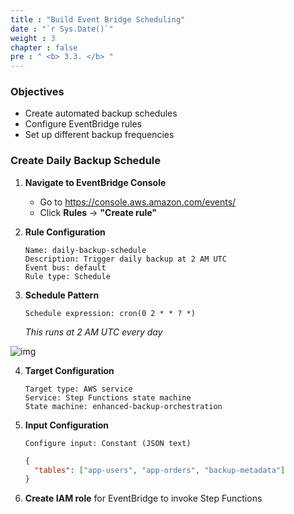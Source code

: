 ```yaml
---
title : "Build Event Bridge Scheduling"
date : "`r Sys.Date()`"
weight : 3
chapter : false
pre : " <b> 3.3. </b> "
---
```


### Objectives
- Create automated backup schedules
- Configure EventBridge rules
- Set up different backup frequencies

### Create Daily Backup Schedule

1. **Navigate to EventBridge Console**
   - Go to https://console.aws.amazon.com/events/
   - Click **Rules** → **"Create rule"**

2. **Rule Configuration**
   ```
   Name: daily-backup-schedule
   Description: Trigger daily backup at 2 AM UTC
   Event bus: default
   Rule type: Schedule
   ```

3. **Schedule Pattern**
   ```
   Schedule expression: cron(0 2 * * ? *)
   ```
   *This runs at 2 AM UTC every day*

![img](/images/3.svlessimp/bridge1.png)

4. **Target Configuration**
   ```
   Target type: AWS service
   Service: Step Functions state machine
   State machine: enhanced-backup-orchestration
   ```

5. **Input Configuration**
   ```
   Configure input: Constant (JSON text)
   ```
   ```json
   {
     "tables": ["app-users", "app-orders", "backup-metadata"]
   }
   ```

6. **Create IAM role** for EventBridge to invoke Step Functions
